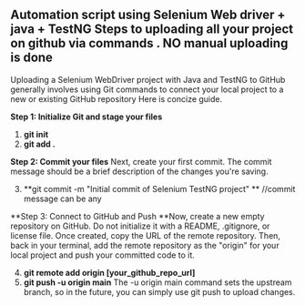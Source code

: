 Automation script using Selenium Web driver + java + TestNG
Steps to uploading all your project on github via commands . 
NO manual uploading is done
--------------------------------------------------------
Uploading a Selenium WebDriver project with Java and TestNG to GitHub generally involves using Git commands to connect your local project to a new or existing GitHub repository
Here is concize guide.

**Step 1: Initialize Git and stage your files**
1)  **git init**
2)  **git add .**


**Step 2: Commit your files**
Next, create your first commit. The commit message should be a brief description of the changes you're saving.

3) **git commit -m "Initial commit of Selenium TestNG project" **        //commit message can be any


**Step 3: Connect to GitHub and Push
**Now, create a new empty repository on GitHub. Do not initialize it with a README, .gitignore, or license file. Once created, copy the URL of the remote repository. 
Then, back in your terminal, add the remote repository as the "origin" for your local project and push your committed code to it.

4)  **git remote add origin [your_github_repo_url]**
5)  **git push -u origin main**
The -u origin main command sets the upstream branch, so in the future, you can simply use git push to upload changes.



